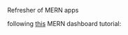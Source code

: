 Refresher of MERN apps

following [this](https://www.youtube.com/watch?v=0cPCMIuDk2I) MERN dashboard tutorial: 
